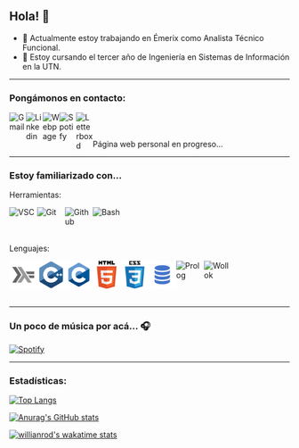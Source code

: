 ## Hola! 👋

- 💼 Actualmente estoy trabajando en Émerix como Analista Técnico Funcional.
- 🌱 Estoy cursando el tercer año de Ingeniería en Sistemas de Información en la UTN.
<!--
- 💼 I’m currently working as a Functional Analyst at Émerix.
- 🌱 I’m in my third year of studying Information Systems Engineering.
-->
---

### Pongámonos en contacto:
[<img align="left" alt="Gmail" width="30px"
src="https://unpkg.com/simple-icons@v5/icons/gmail.svg" />][gmail]

[<img align="left" alt="Linkedin" width="30px"
src="https://unpkg.com/simple-icons@v5/icons/linkedin.svg" />][linkedin]

[<img align="left" alt="Webpage" width="30px"
src="https://unpkg.com/simple-icons@v5/icons/googlechrome.svg" />][webpage]

[<img align="left" alt="Spotify" width="30px"
src="https://unpkg.com/simple-icons@v5/icons/spotify.svg" />][spotify]

[<img align="left" alt="Letterboxd" width="30px"
src="https://unpkg.com/simple-icons@v5/icons/letterboxd.svg" />][letterboxd]

<br/>
<br/>

Página web personal en progreso...

---

### Estoy familiarizado con...

Herramientas:

[<img align="left" alt="VSC" width="50px"
src="https://unpkg.com/simple-icons@v5/icons/visualstudiocode.svg" />][vsc]

[<img align="left" alt="Git" width="50px"
src="https://unpkg.com/simple-icons@v5/icons/git.svg" />][git]

[<img align="left" alt="Github" width="50px"
src="https://unpkg.com/simple-icons@v5/icons/github.svg" />][github]

[<img align="left" alt="Bash" width="50px"
src="https://unpkg.com/simple-icons@v5/icons/gnubash.svg" />][gnubash]

<br/>
<br/>
<br/>

Lenguajes:

[<img align="left" alt="Haskell" width="50px"
src="https://raw.githubusercontent.com/github/explore/80688e429a7d4ef2fca1e82350fe8e3517d3494d/topics/haskell/haskell.png" />][haskell]

[<img align="left" alt="C++" width="50px"
src="https://raw.githubusercontent.com/github/explore/180320cffc25f4ed1bbdfd33d4db3a66eeeeb358/topics/cpp/cpp.png" />][c++]

[<img align="left" alt="C" width="50px"
src="https://raw.githubusercontent.com/github/explore/f3e22f0dca2be955676bc70d6214b95b13354ee8/topics/c/c.png" />][c]

[<img align="left" alt="HTML5" width="50px"
src="https://raw.githubusercontent.com/github/explore/80688e429a7d4ef2fca1e82350fe8e3517d3494d/topics/html/html.png" />][html5]

[<img align="left" alt="CSS3" width="50px"
src="https://raw.githubusercontent.com/github/explore/80688e429a7d4ef2fca1e82350fe8e3517d3494d/topics/css/css.png" />][css3]

[<img align="left" alt="SQL Server" width="50px"
src="https://raw.githubusercontent.com/github/explore/80688e429a7d4ef2fca1e82350fe8e3517d3494d/topics/sql/sql.png" />][sqlserver]

[<img align="left" alt="Prolog" width="50px"
src="https://www.swi-prolog.org/icons/swipl.png" />][prolog]

[<img align="left" alt="Wollok" width="50px"
src="https://avatars.githubusercontent.com/u/16782098?s=200&v=4" />][wollok]

<!--
<img align="left" alt="VSC" width="50px"
src="https://unpkg.com/simple-icons@v5/icons/visualstudiocode.svg" />

<img align="left" alt="Git" width="50px"
src="https://unpkg.com/simple-icons@v5/icons/git.svg" />

<img align="left" alt="Github" width="50px"
src="https://unpkg.com/simple-icons@v5/icons/github.svg" />

<img align="left" alt="Bash" width="50px"
src="https://unpkg.com/simple-icons@v5/icons/gnubash.svg" />

<img align="left" alt="Haskell" width="50px"
src="https://unpkg.com/simple-icons@v5/icons/haskell.svg" />

<img align="left" alt="C++" width="50px"
src="https://unpkg.com/simple-icons@v5/icons/cplusplus.svg" />

<img align="left" alt="C" width="50px"
src="https://unpkg.com/simple-icons@v5/icons/c.svg" />

<img align="left" alt="HTML5" width="50px"
src="https://unpkg.com/simple-icons@v5/icons/html5.svg" />

<img align="left" alt="CSS3" width="50px"
src="https://unpkg.com/simple-icons@v5/icons/css3.svg" />

<img align="left" alt="SQL Server" width="50px"
src="https://unpkg.com/simple-icons@v5/icons/microsoftsqlserver.svg" />

<img align="left" alt="Wollok" width="50px"
src="https://avatars.githubusercontent.com/u/16782098?s=200&v=4" />

<img align="left" alt="Haskell" width="50px"
src="https://simpleicons.org/icons/haskell.svg" />

<img align="left" alt="C++" width="50px"
src="https://simpleicons.org/icons/cplusplus.svg" />

<img align="left" alt="C" width="50px"
src="https://simpleicons.org/icons/c.svg" />

<img align="left" alt="SQL Server" width="50px"
src="https://simpleicons.org/icons/microsoftsqlserver.svg" />
-->

<br/>
<br/>
<br/>
<br/>

---

### Un poco de música por acá... 🎧

[![Spotify](https://spotify-now-playing-francoparente.vercel.app/api/spotify)](https://open.spotify.com/user/fparente14)

---

### Estadísticas:

<!--
SI QUIERO PONER UN BOTÓN DESPLEGABLE USO ESTO:

<details>
  <summary>:zap: TÍTULO</summary>
   ACÁ VA EL CONTENIDO QUE SE DESPLEGARÍA
</details>
-->

[![Top Langs](https://github-readme-stats-francoparente.vercel.app/api/top-langs/?username=francoparente&layout=compact&theme=solarized-dark)](https://github.com/anuraghazra/github-readme-stats)

[![Anurag's GitHub stats](https://github-readme-stats-francoparente.vercel.app/api?username=francoparente&show_icons=true&theme=solarized-dark)](https://github.com/anuraghazra/github-readme-stats)

[![willianrod's wakatime stats](https://github-readme-stats-francoparente.vercel.app/api/wakatime?username=francoparente&layout=compact&theme=solarized-dark)](https://wakatime.com/dashboard)



<!--
### Actividad reciente:
-->

<!--START_SECTION:activity-->
<!--
1. 🗣 Commented on [#1](https://github.com/francoparente/francoparente/issues/1) in [francoparente/francoparente](https://github.com/francoparente/francoparente)
2. ❗️ Reopened issue [#1](https://github.com/francoparente/francoparente/issues/1) in [francoparente/francoparente](https://github.com/francoparente/francoparente)
3. ❗️ Closed issue [#1](https://github.com/francoparente/francoparente/issues/1) in [francoparente/francoparente](https://github.com/francoparente/francoparente)
4. ❗️ Opened issue [#1](https://github.com/francoparente/francoparente/issues/1) in [francoparente/francoparente](https://github.com/francoparente/francoparente)
-->
<!--END_SECTION:activity-->


<!--
Check out my repos:

([![Readme Card](https://github-readme-stats.vercel.app/api/pin/?username=francoparente&repo=ELREPOQUEQUIERAMOSTRAR)](https://github.com/anuraghazra/github-readme-stats))

---

-->

<!--

[![Spotify](https://spotify-now-playing-francoparente.vercel.app/api/spotify)](https://open.spotify.com/user/fparente14)

[<img src = "https://spotify-now-playing-francoparente.vercel.app/api/spotify" alt = "Spotify Now Playing" width = "350" />](https://open.spotify.com/user/fparente14)

[![Spotify](https://https://spotify-now-playing-clqn3u8xp-francoparente.vercel.app/api/spotify-now-playing)](https://open.spotify.com/user/fparente14)

[![Spotify](https://spotify-now-playing-2u82m6j1u-francoparente.vercel.app/.vercel.app/api/spotify)](https://open.spotify.com/user/fparente14)

[![Spotify](https://spotify-now-playing-2u82m6j1u-francoparente.vercel.app/api/spotify)](https://open.spotify.com/user/fparente14)

[![Spotify](https://spotify-now-playing-2u82m6j1u-francoparente.vercel.app/api/spotify)](https://open.spotify.com/user/fparente14)

[<img src="https://spotify-now-playing-2u82m6j1u-francoparente.vercel.app/api/spotify" alt="francoparente Spotify Now Playing" width="350" />](https://open.spotify.com/user/fparente14)

[![Spotify](https://spotify-now-playing-2u82m6j1u-francoparente.vercel.app/api/spotify-playing)](https://open.spotify.com/user/fparente14)

[![Spotify](https://spotify-now-playing-2u82m6j1u-francoparente.vercel.app/api/spotify)](https://open.spotify.com/user/fparente14)

[![Spotify](https://spotify-now-playing-clqn3u8xp-francoparente.vercel.app//api/spotify)](https://open.spotify.com/user/fparente14)

-->

<!--
**francoparente/francoparente** is a ✨ _special_ ✨ repository because its `README.md` (this file) appears on your GitHub profile.

Here are some ideas to get you started:

👯 I’m looking to collaborate on ...
🤔 I’m looking for help with ...
😄 Pronouns: He/Him
💬 Ask me about ...
⚡ Fun fact: ...
💼 ...
🎧
🎬
🎮
❤️
🔭
🌱

-->

[gmail]: mailto:fparente14@gmail.com?subject=Hi!%20I%20saw%20your%20GitHub%20profile!&body=Hello,%20I'm%20contacting%20you%20because...
[linkedin]: https://www.linkedin.com/in/franco-parente/
[webpage]: https://francoparente.github.io/
[spotify]: https://open.spotify.com/user/fparente14?si=24cd584ccdde424f
[letterboxd]: https://letterboxd.com/fparente14/

[vsc]: [https://code.visualstudio.com/]
[git]: [https://git-scm.com/]
[github]: [https://github.com/]
[gnubash]: [https://www.gnu.org/software/bash/]

[haskell]: [https://www.haskell.org/]
[c++]: [https://www.cplusplus.com/]
[c]: [https://en.wikipedia.org/wiki/C_(programming_language)]
[html5]: [https://html.spec.whatwg.org/multipage/]
[css3]: [https://www.w3.org/Style/CSS/]
[sqlserver]: [https://es.wikipedia.org/wiki/Microsoft_SQL_Server]
[prolog]: [https://www.swi-prolog.org/]
[wollok]: [https://www.wollok.org/]

